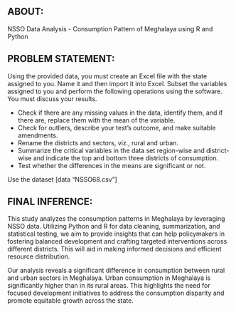 ## ABOUT:

NSSO Data Analysis - Consumption Pattern of Meghalaya using R and Python

## PROBLEM STATEMENT:

Using the provided data, you must create an Excel file with the state assigned to you. Name it and then import it into Excel. Subset the variables assigned to you and perform the following operations using the software. You must discuss your results.

- Check if there are any missing values in the data, identify them, and if there are, replace them with the mean of the variable.
- Check for outliers, describe your test’s outcome, and make suitable amendments.
- Rename the districts and sectors, viz., rural and urban.
- Summarize the critical variables in the data set region-wise and district-wise and indicate the top and bottom three districts of consumption.
- Test whether the differences in the means are significant or not.

Use the dataset [data “NSSO68.csv”]

## FINAL INFERENCE:

This study analyzes the consumption patterns in Meghalaya by leveraging NSSO data. Utilizing Python and R for data cleaning, summarization, and statistical testing, we aim to provide insights that can help policymakers in fostering balanced development and crafting targeted interventions across different districts. This will aid in making informed decisions and efficient resource distribution.

Our analysis reveals a significant difference in consumption between rural and urban sectors in Meghalaya. Urban consumption in Meghalaya is significantly higher than in its rural areas. This highlights the need for focused development initiatives to address the consumption disparity and promote equitable growth across the state.
